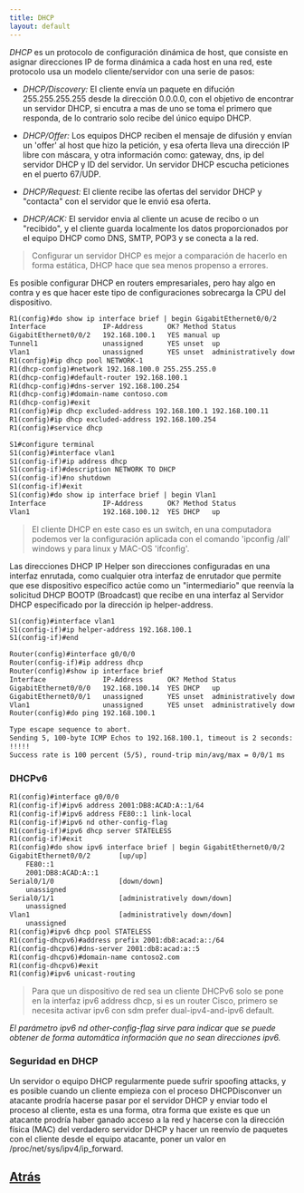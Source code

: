 ```yaml
---
title: DHCP
layout: default
---
```

*DHCP* es un protocolo de configuración dinámica de host, que consiste en asignar direcciones IP de forma dinámica a cada host en una red, este protocolo usa un modelo cliente/servidor con una serie de pasos:

* *DHCP/Discovery:* El cliente envía un paquete en difución 255.255.255.255 desde la dirección 0.0.0.0, con el objetivo de encontrar un servidor DHCP, si encutra a mas de uno se toma el primero que responda, de lo contrario solo recibe del único equipo DHCP.

* *DHCP/Offer:* Los equipos DHCP reciben el mensaje de difusión y envían un 'offer' al host que hizo la petición, y esa oferta lleva una dirección IP libre con máscara, y otra información como: gateway, dns, ip del servidor DHCP y ID del servidor. Un servidor DHCP escucha peticiones en el puerto 67/UDP.

* *DHCP/Request:* El cliente recibe las ofertas del servidor DHCP y "contacta" con el servidor que le envió esa oferta.

* *DHCP/ACK:* El servidor envia al cliente un acuse de recibo o un "recibido", y el cliente guarda localmente los datos proporcionados por el equipo DHCP como DNS, SMTP, POP3 y se conecta a la red.

> Configurar un servidor DHCP es mejor a comparación de hacerlo en forma estática, DHCP hace que sea menos propenso a errores.

Es posible configurar DHCP en routers empresariales, pero hay algo en contra y es que hacer este tipo de configuraciones sobrecarga la CPU del dispositivo.
```html
R1(config)#do show ip interface brief | begin GigabitEthernet0/0/2
Interface              IP-Address      OK? Method Status                Protocol 
GigabitEthernet0/0/2   192.168.100.1   YES manual up                    up 
Tunnel1                unassigned      YES unset  up                    down 
Vlan1                  unassigned      YES unset  administratively down down
R1(config)#ip dhcp pool NETWORK-1
R1(dhcp-config)#network 192.168.100.0 255.255.255.0
R1(dhcp-config)#default-router 192.168.100.1
R1(dhcp-config)#dns-server 192.168.100.254 
R1(dhcp-config)#domain-name contoso.com
R1(dhcp-config)#exit
R1(config)#ip dhcp excluded-address 192.168.100.1 192.168.100.11
R1(config)#ip dhcp excluded-address 192.168.100.254
R1(config)#service dhcp
```
```html
S1#configure terminal
S1(config)#interface vlan1
S1(config-if)#ip address dhcp
S1(config-if)#description NETWORK TO DHCP
S1(config-if)#no shutdown
S1(config-if)#exit
S1(config)#do show ip interface brief | begin Vlan1
Interface              IP-Address      OK? Method Status                Protocol 
Vlan1                  192.168.100.12  YES DHCP   up                    up
```
> El cliente DHCP en este caso es un switch, en una computadora podemos ver la configuración aplicada con el comando 'ipconfig /all' windows y para linux y MAC-OS 'ifconfig'.

Las direcciones DHCP IP Helper son direcciones configuradas en una interfaz enrutada, como cualquier otra interfaz de enrutador que permite que ese dispositivo específico actúe como un "intermediario" que reenvía la solicitud DHCP BOOTP (Broadcast) que recibe en una interfaz al Servidor DHCP especificado por la dirección ip helper-address.
```html
S1(config)#interface vlan1
S1(config-if)#ip helper-address 192.168.100.1
S1(config-if)#end

Router(config)#interface g0/0/0
Router(config-if)#ip address dhcp 
Router(config)#show ip interface brief 
Interface              IP-Address      OK? Method Status                Protocol 
GigabitEthernet0/0/0   192.168.100.14  YES DHCP   up                    up 
GigabitEthernet0/0/1   unassigned      YES unset  administratively down down 
Vlan1                  unassigned      YES unset  administratively down down
Router(config)#do ping 192.168.100.1

Type escape sequence to abort.
Sending 5, 100-byte ICMP Echos to 192.168.100.1, timeout is 2 seconds:
!!!!!
Success rate is 100 percent (5/5), round-trip min/avg/max = 0/0/1 ms
```
### DHCPv6
```html
R1(config)#interface g0/0/0
R1(config-if)#ipv6 address 2001:DB8:ACAD:A::1/64
R1(config-if)#ipv6 address FE80::1 link-local
R1(config-if)#ipv6 nd other-config-flag 
R1(config-if)#ipv6 dhcp server STATELESS
R1(config-if)#exit
R1(config)#do show ipv6 interface brief | begin GigabitEthernet0/0/2 
GigabitEthernet0/0/2       [up/up]
    FE80::1
    2001:DB8:ACAD:A::1
Serial0/1/0                [down/down]
    unassigned
Serial0/1/1                [administratively down/down]
    unassigned
Vlan1                      [administratively down/down]
    unassigned
R1(config)#ipv6 dhcp pool STATELESS
R1(config-dhcpv6)#address prefix 2001:db8:acad:a::/64
R1(config-dhcpv6)#dns-server 2001:db8:acad:a::5
R1(config-dhcpv6)#domain-name contoso2.com
R1(config-dhcpv6)#exit
R1(config)#ipv6 unicast-routing
```
> Para que un dispositivo de red sea un cliente DHCPv6 solo se pone en la interfaz ipv6 address dhcp, si es un router Cisco, primero se necesita activar ipv6 con sdm prefer dual-ipv4-and-ipv6 default.

_El parámetro ipv6 nd other-config-flag sirve para indicar que se puede obtener de forma automática información que no sean direcciones ipv6._

### Seguridad en DHCP
Un servidor o equipo DHCP regularmente puede sufrir spoofing attacks, y es posible cuando un cliente empieza con el proceso DHCPDisconver un atacante prodría hacerse pasar por el servidor DHCP y enviar todo el proceso al cliente, esta es una forma, otra forma que existe es que un atacante prodría haber ganado acceso a la red y hacerse con la dirección física (MAC) del verdadero servidor DHCP y hacer un reenvío de paquetes con el cliente desde el equipo atacante, poner un valor en /proc/net/sys/ipv4/ip_forward.

## [Atrás](./)